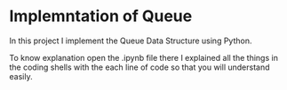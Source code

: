 # Implemntation of Queue

In this project I implement the Queue Data Structure using Python.

To know explanation open the .ipynb file there I explained all the things in the coding shells with the each line of code so that you will understand easily.
